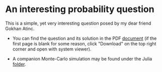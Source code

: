 # An interesting probability question

This is a simple, yet very interesting question posed by my dear friend Gokhan
Atinc.  

* You can find the question and its solution in the PDF [document](https://github.com/Symplectomorphism/miscellaneous/blob/master/dolambac/TeX/root.pdf)
(if the first page is blank for some reason, click "Download" on the top right 
corner and open with system viewer).

* A companion Monte-Carlo simulation may be found under the Julia [folder](https://github.com/Symplectomorphism/miscellaneous/tree/master/dolambac/Julia).